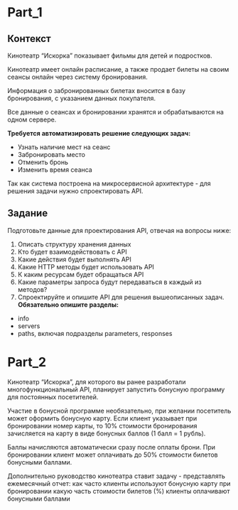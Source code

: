 # Part_1
## Контекст

Кинотеатр “Искорка” показывает фильмы для детей и подростков.

Кинотеатр имеет онлайн расписание, а также продает билеты на своим сеансы онлайн через систему бронирования.

Информация о забронированных билетах вносится в базу бронирования, с указанием данных покупателя.

Все данные о сеансах и бронировании хранятся и обрабатываются на одном сервере.

**Требуется автоматизировать решение следующих задач:**

* Узнать наличие мест на сеанс
* Забронировать место
* Отменить бронь
* Изменить время сеанса

Так как система построена на микросервисной архитектуре - для решения задачи нужно спроектировать API.

## Задание

Подготовьте данные для проектирования API, отвечая на вопросы ниже:

1. Описать структуру хранения данных
2. Кто будет взаимодействовать с API
3. Какие действия будет выполнять API
4. Какие  HTTP методы будет использовать  API
5. К каким ресурсам будет обращаться API 
6. Какие параметры запроса будут передаваться в каждый из методов?
7. Спроектируйте и опишите API для решения вышеописанных задач. 
**Обязательно опишите разделы:**
* info
* servers
* paths, включая подразделы parameters, responses

# Part_2
Кинотеатр “Искорка”, для которого вы ранее разработали многофункциональный API, планирует запустить бонусную программу для постоянных посетителей.

Участие в бонусной программе необязательно, при желании посетитель может оформить бонусную карту.
Если клиент указывает при бронировании номер карты, то 10% стоимости бронирования зачисляется на карту в виде бонусных баллов (1 балл = 1 рубль).

Баллы начисляются автоматически сразу после оплаты брони.
При бронировании клиент может оплачивать до 50% стоимости билетов бонусными баллами.

Дополнительно руководство кинотеатра ставит задачу - представлять ежемесячный отчет:
как часто клиенты используют бонусную карту при бронировании
какую часть стоимости билетов (%) клиенты оплачивают бонусными баллами